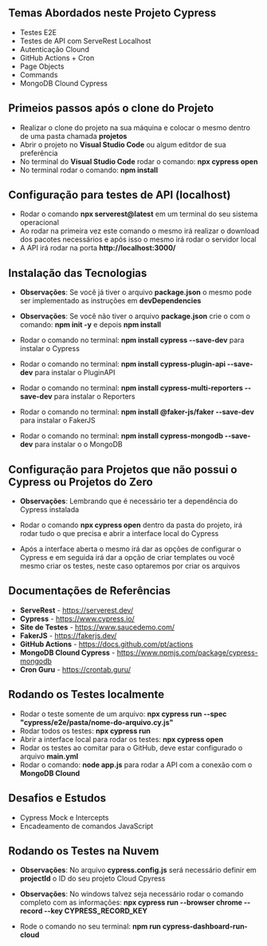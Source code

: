## Temas Abordados neste Projeto Cypress

* Testes E2E
* Testes de API com ServeRest Localhost
* Autenticação Clound
* GitHub Actions + Cron
* Page Objects
* Commands
* MongoDB Clound Cypress

## Primeios passos após o clone do Projeto

* Realizar o clone do projeto na sua máquina e colocar o mesmo dentro de uma pasta chamada **projetos**
* Abrir o projeto no **Visual Studio Code** ou algum editdor de sua preferência
* No terminal do **Visual Studio Code** rodar o comando: **npx cypress open**
* No terminal rodar o comando: **npm install**

## Configuração para testes de API (localhost)

* Rodar o comando **npx serverest@latest** em um terminal do seu sistema operacional
* Ao rodar na primeira vez este comando o mesmo irá realizar o download dos pacotes necessários e após isso o mesmo irá rodar o servidor local
* A API irá rodar na porta **http://localhost:3000/**

## Instalação das Tecnologias

* **Observações**: Se você já tiver o arquivo **package.json** o mesmo pode ser implementado as instruções em **devDependencies**
* **Observações**: Se você não tiver o arquivo **package.json** crie o com o comando: **npm init -y** e depois **npm install**

* Rodar o comando no terminal: **npm install cypress --save-dev** para instalar o Cypress
* Rodar o comando no terminal: **npm install cypress-plugin-api --save-dev** para instalar o PluginAPI
* Rodar o comando no terminal: **npm install cypress-multi-reporters --save-dev** para instalar o Reporters
* Rodar o comando no terminal: **npm install @faker-js/faker --save-dev** para instalar o FakerJS
* Rodar o comando no terminal: **npm install cypress-mongodb --save-dev** para instalar o o MongoDB

## Configuração para Projetos que não possui o Cypress ou Projetos do Zero

* **Observações**: Lembrando que é necessário ter a dependência do Cypress instalada

* Rodar o comando **npx cypress open** dentro da pasta do projeto, irá rodar tudo o que precisa e abrir a interface local do Cypress
* Após a interface aberta o mesmo irá dar as opções de configurar o Cypress e em seguida irá dar a opção de criar templates ou você mesmo criar os testes, neste caso optaremos por criar os arquivos

## Documentações de Referências

* **ServeRest** - https://serverest.dev/
* **Cypress** - https://www.cypress.io/
* **Site de Testes** - https://www.saucedemo.com/
* **FakerJS** - https://fakerjs.dev/
* **GitHub Actions** - https://docs.github.com/pt/actions
* **MongoDB Clound Cypress** - https://www.npmjs.com/package/cypress-mongodb
* **Cron Guru** - https://crontab.guru/

## Rodando os Testes localmente

* Rodar o teste somente de um arquivo: **npx cypress run --spec "cypress/e2e/pasta/nome-do-arquivo.cy.js"**
* Rodar todos os testes: **npx cypress run**
* Abrir a interface local para rodar os testes: **npx cypress open**
* Rodar os testes ao comitar para o GitHub, deve estar configurado o arquivo **main.yml**
* Rodar o comando: **node app.js** para rodar a API com a conexão com o **MongoDB Clound**

## Desafios e Estudos 

* Cypress Mock e Intercepts
* Encadeamento de comandos JavaScript

## Rodando os Testes na Nuvem

* **Observações**: No arquivo **cypress.config.js** será necessário definir em **projectId** o ID do seu projeto Cloud Cpyress
* **Observações**: No windows talvez seja necessário rodar o comando completo com as informações: **npx cypress run --browser chrome --record --key CYPRESS_RECORD_KEY**

* Rode o comando no seu terminal: **npm run cypress-dashboard-run-cloud**